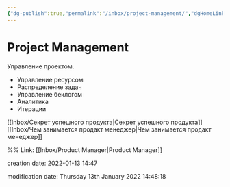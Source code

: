 ```yaml
---
{"dg-publish":true,"permalink":"/inbox/project-management/","dgHomeLink":true,"dgPassFrontmatter":false}
---
```


# Project Management
Управление проектом.

- Управление ресурсом
- Распределение задач
- Управление беклогом
- Аналитика
- Итерации

[[Inbox/Секрет успешного продукта|Секрет успешного продукта]]
[[Inbox/Чем занимается продакт менеджер|Чем занимается продакт менеджер]]

%%
Link: [[Inbox/Product Manager|Product Manager]]

creation date: 2022-01-13 14:47

modification date: Thursday 13th January 2022 14:48:18